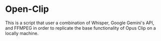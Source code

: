 # Open-Clip
This is a script that user a combination of Whisper, Google Gemini's API, and FFMPEG in order to replicate the base functionality of Opus Clip on a locally machine.
